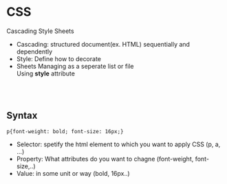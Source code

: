 # CSS
Cascading Style Sheets
* Cascading: structured document(ex. HTML) sequentially and dependently
* Style: Define how to decorate
* Sheets Managing as a seperate list or file<br>
Using **style** attribute

<br><br>

## Syntax
```p{font-weight: bold; font-size: 16px;}```
* Selector: spetify the html element to which you want to apply CSS (p, a, ...)
* Property: What attributes do you want to chagne (font-weight, font-size,..) 
* Value: in some unit or way (bold, 16px..)
